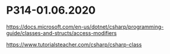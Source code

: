 # P314-01.06.2020

https://docs.microsoft.com/en-us/dotnet/csharp/programming-guide/classes-and-structs/access-modifiers

https://www.tutorialsteacher.com/csharp/csharp-class
